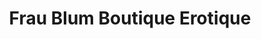 ---
title: "Frau Blum Boutique Erotique"
url: /stuttgart/frau-blum-boutique-erotique/
shop: Kleidung
---